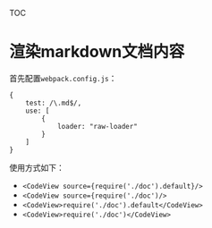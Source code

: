 TOC

# 渲染markdown文档内容
首先配置`webpack.config.js`：
```
{
    test: /\.md$/,
    use: [
        {
            loader: "raw-loader"
        }
    ]
}
```

使用方式如下：
- `<CodeView source={require('./doc').default}/>`
- `<CodeView source={require('./doc')/>`
- `<CodeView>require('./doc').default</CodeView>`
- `<CodeView>require('./doc')</CodeView>`